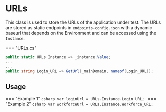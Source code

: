# URLs

This class is used to store the URLs of the application under test. The URLs are stored as static endpoints in `endpoints-config.json` with a dynamic baseurl that depends on the Environment and can be accessed using the `Instance`.

=== "URLs.cs"
```csharp 
public static URLs Instance => _instance.Value;
...
...
public string Login_URL => GetUrl(_mainDomain, nameof(Login_URL));
```

## Usage

=== "Example 1"
	```csharp
	var loginUrl = URLs.Instance.Login_URL;
	```
=== "Example 2"
	```csharp
	var workforceUrl = URLs.Instance.Workforce_URL;
	```